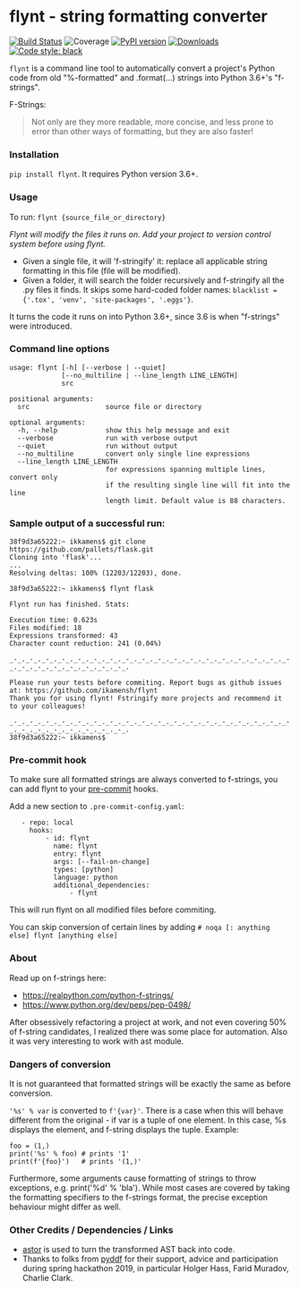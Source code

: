 # flynt - string formatting converter
[![Build Status](https://dev.azure.com/ikamenshchikov/flynt/_apis/build/status/ikamensh.flynt?branchName=master)](https://dev.azure.com/ikamenshchikov/flynt/_build/latest?definitionId=1&branchName=master) ![Coverage](https://img.shields.io/azure-devops/coverage/ikamenshchikov/flynt/1) [![PyPI version](https://badge.fury.io/py/flynt.svg)](https://badge.fury.io/py/flynt)  [![Downloads](https://pepy.tech/badge/flynt)](https://pepy.tech/project/flynt)  [![Code style: black](https://img.shields.io/badge/code%20style-black-000000.svg)](https://github.com/psf/black)


`flynt` is a command line tool to automatically convert a project's Python code from old "%-formatted" and .format(...) strings into Python 3.6+'s "f-strings".

F-Strings:

> Not only are they more readable, more concise, and less prone to error than other ways of formatting, but they are also faster!

### Installation

`pip install flynt`. It requires Python version 3.6+.  
 
### Usage

To run: `flynt {source_file_or_directory}`

*Flynt will modify the files it runs on. Add your project to version control system before using flynt.*

* Given a single file, it will 'f-stringify' it: replace all applicable string formatting in this file (file will be modified).
* Given a folder, it will search the folder recursively and f-stringify all the .py files it finds. It skips some hard-coded folder names: `blacklist = {'.tox', 'venv', 'site-packages', '.eggs'}`.

It turns the code it runs on into Python 3.6+, since 3.6 is when "f-strings" were introduced.

### Command line options
```
usage: flynt [-h] [--verbose | --quiet]
             [--no_multiline | --line_length LINE_LENGTH]
             src

positional arguments:
  src                   source file or directory

optional arguments:
  -h, --help            show this help message and exit
  --verbose             run with verbose output
  --quiet               run without output
  --no_multiline        convert only single line expressions
  --line_length LINE_LENGTH
                        for expressions spanning multiple lines, convert only
                        if the resulting single line will fit into the line
                        length limit. Default value is 88 characters.

```

### Sample output of a successful run:
```
38f9d3a65222:~ ikkamens$ git clone https://github.com/pallets/flask.git
Cloning into 'flask'...
...
Resolving deltas: 100% (12203/12203), done.

38f9d3a65222:~ ikkamens$ flynt flask

Flynt run has finished. Stats:

Execution time: 0.623s
Files modified: 18
Expressions transformed: 43
Character count reduction: 241 (0.04%)

_-_._-_._-_._-_._-_._-_._-_._-_._-_._-_._-_._-_._-_._-_._-_._-_._-_._-_._-_._-_._-_._-_._-_._-_._-_.

Please run your tests before commiting. Report bugs as github issues at: https://github.com/ikamensh/flynt
Thank you for using flynt! Fstringify more projects and recommend it to your colleagues!

_-_._-_._-_._-_._-_._-_._-_._-_._-_._-_._-_._-_._-_._-_._-_._-_._-_._-_._-_._-_._-_._-_._-_._-_._-_.
38f9d3a65222:~ ikkamens$
```

### Pre-commit hook

To make sure all formatted strings are always converted to f-strings, you can
add flynt to your [pre-commit](https://www.pre-commit.com) hooks.

Add a new section to `.pre-commit-config.yaml`:
```
   - repo: local
     hooks:
         - id: flynt
           name: flynt
           entry: flynt
           args: [--fail-on-change]
           types: [python]
           language: python
           additional_dependencies:
               - flynt
```

This will run flynt on all modified files before commiting.

You can skip conversion of certain lines by adding `# noqa [: anything else] flynt [anything else]`


### About

Read up on f-strings here: 
- https://realpython.com/python-f-strings/
- https://www.python.org/dev/peps/pep-0498/

After obsessively refactoring a project at work, and not even covering 50% of f-string candidates, I realized there was some place for automation. Also it was very interesting to work with ast module. 

### Dangers of conversion
It is not guaranteed that formatted strings will be exactly the same as before conversion.

`'%s' % var` is converted to `f'{var}'`. There is a case when this will behave different from the original -  if var is a tuple of one element. In this case, %s displays the element, and f-string displays the tuple. Example:

```
foo = (1,)
print('%s' % foo) # prints '1'
print(f'{foo}')   # prints '(1,)'
```

Furthermore, some arguments cause formatting of strings to throw exceptions, e.g. print('%d' % 'bla'). While most cases are covered by taking the formatting specifiers to the f-strings format, the precise exception behaviour might differ as well.

### Other Credits / Dependencies / Links

- [astor](https://github.com/berkerpeksag/astor) is used to turn the transformed AST back into code.
- Thanks to folks from [pyddf](https://www.pyddf.de/) for their support, advice and participation during spring hackathon 2019, in particular Holger Hass, Farid Muradov, Charlie Clark.
